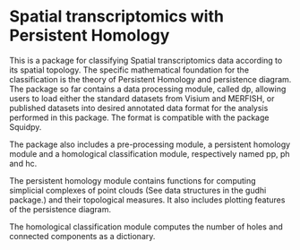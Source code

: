 # Spatial transcriptomics with Persistent Homology

This is a package for classifying Spatial transcriptomics data according to its 
spatial topology. The specific mathematical foundation for the classification is
the theory of Persistent Homology and persistence diagram. The package so far
contains a data processing module, called dp, allowing users to load either the
standard datasets from Visium and MERFISH, or published datasets into desired
annotated data format for the analysis performed in this package. The format is
compatible with the package Squidpy.

The package also includes a pre-processing module, a 
persistent homology module and a homological classification module, respectively
named pp, ph and hc.

The persistent homology module contains functions for computing simplicial 
complexes of point clouds (See data structures in the gudhi package.) and their
topological measures. It also includes plotting features of the persistence 
diagram.

The homological classification module computes the number of holes and connected
components as a dictionary.